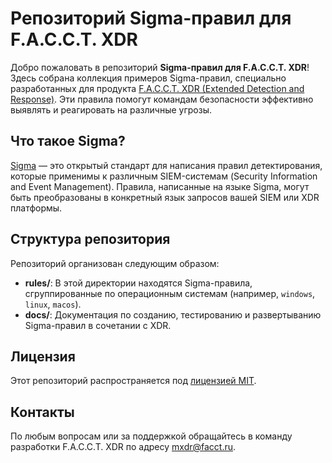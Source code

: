 # Репозиторий Sigma-правил для F.A.C.C.T. XDR

Добро пожаловать в репозиторий **Sigma-правил для F.A.C.C.T. XDR**! Здесь собрана коллекция примеров Sigma-правил, специально разработанных для продукта [F.A.C.C.T. XDR (Extended Detection and Response)](https://www.facct.ru/products/managed-xdr/). Эти правила помогут командам безопасности эффективно выявлять и реагировать на различные угрозы.

## Что такое Sigma?

[Sigma](https://github.com/SigmaHQ/sigma) — это открытый стандарт для написания правил детектирования, которые применимы к различным SIEM-системам (Security Information and Event Management). Правила, написанные на языке Sigma, могут быть преобразованы в конкретный язык запросов вашей SIEM или XDR платформы.

## Структура репозитория

Репозиторий организован следующим образом:

- **rules/**: В этой директории находятся Sigma-правила, сгруппированные по операционным системам (например, `windows`, `linux`, `macos`).
- **docs/**: Документация по созданию, тестированию и развертыванию Sigma-правил в сочетании с XDR.

## Лицензия
Этот репозиторий распространяется под [лицензией MIT](https://github.com/F-A-C-C-T/xdr-sigma-examples/blob/main/LICENSE).

## Контакты
По любым вопросам или за поддержкой обращайтесь в команду разработки F.A.C.C.T. XDR по адресу [mxdr@facct.ru](mailto:mxdr@facct.ru).
